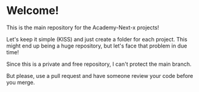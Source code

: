 # Welcome!

This is the main repository for the Academy-Next-x projects!

Let's keep it simple (KISS) and just create a folder for each project.
This might end up being a huge repository, but let's face that problem in due time!

Since this is a private and free repository, I can't protect the main branch.

But please, use a pull request and have someone review your code before you merge.
